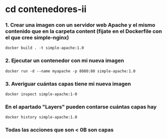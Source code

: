 # cd contenedores-ii

### 1. Crear una imagen con un servidor web Apache y el mismo contenido que en la carpeta content (fijate en el Dockerfile con el que cree simple-nginx)

`docker build . -t simple-apache:1.0`

### 2. Ejecutar un contenedor con mi nueva imagen

`docker run -d --name myapache -p 8080:80 simple-apache:1.0`

### 3. Averiguar cuántas capas tiene mi nueva imagen

`docker inspect simple-apache:1-0`

### En el apartado "Layers" pueden contarse cuántas capas hay

`docker history simple-apache:1.0`

### Todas las acciones que son < 0B son capas
